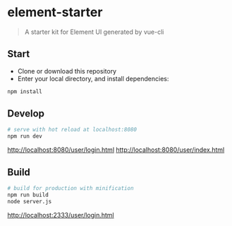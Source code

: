 # element-starter

> A starter kit for Element UI generated by vue-cli

## Start

 - Clone or download this repository
 - Enter your local directory, and install dependencies:

``` bash
npm install
```

## Develop

``` bash
# serve with hot reload at localhost:8080
npm run dev

```

[http://localhost:8080/user/login.html](http://localhost:8080/user/login.html)
[http://localhost:8080/user/index.html](http://localhost:8080/user/index.html)

## Build

``` bash
# build for production with minification
npm run build
node server.js
```

[http://localhost:2333/user/login.html](http://localhost:2333/user/login.html)
